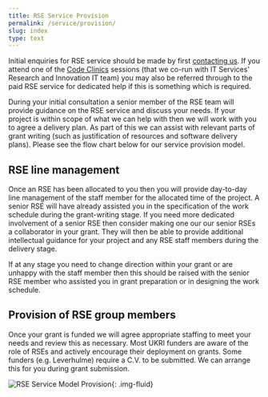 ```yaml
---
title: RSE Service Provision
permalink: /service/provision/
slug: index
type: text
---
```


Initial enquiries for RSE service should be made by first [contacting us](/contact/).
If you attend one of the [Code Clinics](/support/code-clinic/) sessions (that we co-run with IT Services' Research and Innovation IT team)
you may also be referred through to the paid RSE service for dedicated help if this is something which is required.

During your initial consultation a senior member of the RSE team will provide guidance on the RSE service and discuss your needs.
If your project is within scope of what we can help with then we will work with you to agree a delivery plan.
As part of this we can assist with relevant parts of grant writing
(such as justification of resources and software delivery plans).
Please see the flow chart below for our service provision model.

## RSE line management

Once an RSE has been allocated to you then you will provide day-to-day line management of the staff member for the allocated time of the project.
A senior RSE will have already assisted you in the specification of the work schedule during the grant-writing stage.
If you need more dedicated involvement of a senior RSE then
consider making one our our senior RSEs a collaborator in your grant.
They will then be able to provide additional intellectual guidance for your project and any RSE staff members during the delivery stage.
	
If at any stage you need to change direction within your grant or are unhappy with the staff member then
this should be raised with the senior RSE member who assisted you in grant preparation or in designing the work schedule.

## Provision of RSE group members

Once your grant is funded we will agree appropriate staffing to meet your needs and review this as necessary.
Most UKRI funders are aware of the role of RSEs and actively encourage their deployment on grants.
Some funders (e.g. Leverhulme) require a C.V. to be submitted.
We can arrange this for you during grant submission.
	
![RSE Service Model Provision](/assets/images/service_model.png){: .img-fluid}
	

	

